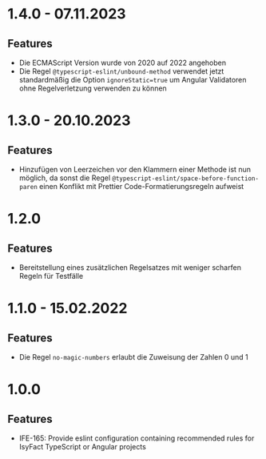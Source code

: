 # 1.4.0 - 07.11.2023

## Features
- Die ECMAScript Version wurde von 2020 auf 2022 angehoben
- Die Regel `@typescript-eslint/unbound-method` verwendet jetzt standardmäßig die Option `ignoreStatic=true` um Angular Validatoren ohne Regelverletzung verwenden zu können 

# 1.3.0 - 20.10.2023

## Features
- Hinzufügen von Leerzeichen vor den Klammern einer Methode ist nun möglich, da sonst die Regel `@typescript-eslint/space-before-function-paren` einen Konflikt mit Prettier Code-Formatierungsregeln aufweist

# 1.2.0

## Features
- Bereitstellung eines zusätzlichen Regelsatzes mit weniger scharfen Regeln für Testfälle

# 1.1.0 - 15.02.2022

## Features
- Die Regel `no-magic-numbers` erlaubt die Zuweisung der Zahlen 0 und 1

# 1.0.0

## Features
- IFE-165: Provide eslint configuration containing recommended rules for IsyFact TypeScript or Angular projects

